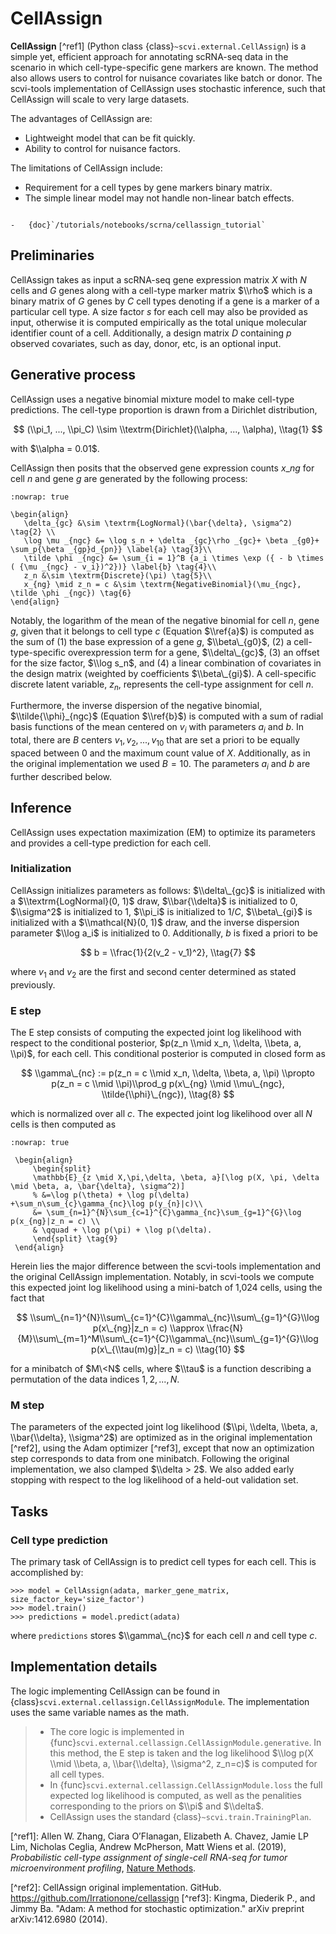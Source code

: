 # CellAssign

**CellAssign** \[^ref1\] (Python class {class}`~scvi.external.CellAssign`) is a simple yet, efficient
approach for annotating scRNA-seq data in the scenario in which cell-type-specific
gene markers are known. The method also allows users to control for nuisance covariates
like batch or donor. The scvi-tools implementation of CellAssign uses stochastic inference,
such that CellAssign will scale to very large datasets.

The advantages of CellAssign are:

- Lightweight model that can be fit quickly.
- Ability to control for nuisance factors.

The limitations of CellAssign include:

- Requirement for a cell types by gene markers binary matrix.
- The simple linear model may not handle non-linear batch effects.

```{topic} Tutorials:

-   {doc}`/tutorials/notebooks/scrna/cellassign_tutorial`
```

## Preliminaries

CellAssign takes as input a scRNA-seq gene expression matrix $X$ with $N$ cells and $G$ genes
along with a cell-type marker matrix $\\rho$ which is a binary matrix of $G$ genes by $C$ cell types
denoting if a gene is a marker of a particular cell type. A size factor $s$ for each cell may also
be provided as input, otherwise it is computed empirically as the total unique molecular identifier
count of a cell. Additionally, a design matrix $D$ containing $p$ observed covariates,
such as day, donor, etc, is an optional input.

## Generative process

CellAssign uses a negative binomial mixture model to make cell-type predictions.
The cell-type proportion is drawn from a Dirichlet distribution,

$$
(\\pi_1, ..., \\pi_C) \\sim \\textrm{Dirichlet}(\\alpha, ..., \\alpha), \\tag{1}
$$

with $\\alpha = 0.01$.

CellAssign then posits that the observed gene expression counts $x\_{ng}$ for cell $n$
and gene $g$ are generated by the following process:

```{math}
:nowrap: true

\begin{align}
   \delta_{gc} &\sim \textrm{LogNormal}(\bar{\delta}, \sigma^2)   \tag{2} \\
   \log \mu _{ngc} &= \log s_n + \delta _{gc}\rho _{gc}+ \beta _{g0}+ \sum_p{\beta _{gp}d_{pn}} \label{a} \tag{3}\\
   \tilde \phi _{ngc} &= \sum_{i = 1}^B {a_i \times \exp ({ - b \times ( {\mu _{ngc} - v_i})^2})} \label{b} \tag{4}\\
   z_n &\sim \textrm{Discrete}(\pi) \tag{5}\\
   x_{ng} \mid z_n = c &\sim \textrm{NegativeBinomial}(\mu_{ngc}, \tilde \phi _{ngc}) \tag{6}
\end{align}
```

Notably, the logarithm of the mean of the negative binomial for cell $n$, gene $g$, given that it belongs
to cell type $c$ (Equation $\\ref{a}$) is computed as the sum of (1) the base expression of a gene $g$, $\\beta\_{g0}$, (2) a
cell-type-specific overexpression term for a gene, $\\delta\_{gc}$, (3) an offset for the size
factor, $\\log s_n$, and (4) a linear combination of covariates in the design
matrix (weighted by coefficients $\\beta\_{gi}$). A cell-specific discrete latent variable, $z_n$,
represents the cell-type assignment for cell $n$.

Furthermore, the inverse dispersion of the negative binomial, $\\tilde{\\phi}_{ngc}$ (Equation $\\ref{b}$) is computed with a sum of radial basis functions of the mean centered on $v_i$ with parameters $a_i$ and $b$. In total, there are $B$ centers $v_1, v_2, ..., v_{10}$ that are set a priori to be equally spaced between 0 and the maximum count value of $X$.
Additionally, as in the original implementation we used $B=10$. The parameters $a_i$ and $b$ are
further described below.

## Inference

CellAssign uses expectation maximization (EM) to optimize its parameters and provides a cell-type prediction for each cell.

### Initialization

CellAssign initializes parameters as follows: $\\delta\_{gc}$ is initialized with a $\\textrm{LogNormal}(0, 1)$
draw, $\\bar{\\delta}$ is initialized to 0, $\\sigma^2$ is initialized to 1, $\\pi_i$ is
initialized to $1/C$, $\\beta\_{gi}$ is initialized with a $\\mathcal{N}(0, 1)$ draw,
and the inverse dispersion parameter $\\log a_i$ is initialized to 0. Additionally, $b$ is fixed a priori to be

$$
b = \\frac{1}{2(v_2 - v_1)^2}, \\tag{7}
$$

where $v_1$ and $v_2$ are the first and second center determined as stated previously.

### E step

The E step consists of computing the expected joint log likelihood with respect to the conditional posterior,
$p(z_n \\mid x_n, \\delta, \\beta, a, \\pi)$, for each cell. This conditional posterior is
computed in closed form as

$$
\\gamma\_{nc} := p(z_n = c \\mid x_n, \\delta, \\beta, a, \\pi) \\propto p(z_n = c \\mid \\pi)\\prod_g p(x\_{ng} \\mid \\mu\_{ngc}, \\tilde{\\phi}\_{ngc}), \\tag{8}
$$

which is normalized over all $c$. The expected joint log likelihood over all $N$ cells is then computed as

```{math}
:nowrap: true

 \begin{align}
     \begin{split}
     \mathbb{E}_{z \mid X,\pi,\delta, \beta, a}[\log p(X, \pi, \delta \mid \beta, a, \bar{\delta}, \sigma^2)]
     % &=\log p(\theta) + \log p(\delta) +\sum_n\sum_{c}\gamma_{nc}\log p(y_{n}|c)\\
     &= \sum_{n=1}^{N}\sum_{c=1}^{C}\gamma_{nc}\sum_{g=1}^{G}\log p(x_{ng}|z_n = c) \\
     & \qquad + \log p(\pi) + \log p(\delta).
     \end{split} \tag{9}
 \end{align}
```

Herein lies the major difference between the scvi-tools implementation and the original CellAssign implementation.
Notably, in scvi-tools we compute this expected joint log likelihood using a mini-batch of 1,024 cells, using the fact that

$$
\\sum\_{n=1}^{N}\\sum\_{c=1}^{C}\\gamma\_{nc}\\sum\_{g=1}^{G}\\log p(x\_{ng}|z_n = c) \\approx \\frac{N}{M}\\sum\_{m=1}^M\\sum\_{c=1}^{C}\\gamma\_{nc}\\sum\_{g=1}^{G}\\log p(x\_{\\tau(m)g}|z_n = c) \\tag{10}
$$

for a minibatch of $M\<N$ cells, where $\\tau$ is a function describing a permutation of the data indices ${1, 2, ..., N}$.

### M step

The parameters of the expected joint log likelihood ($\\pi, \\delta, \\beta, a, \\bar{\\delta}, \\sigma^2$) are optimized as
in the original implementation \[^ref2\], using the Adam optimizer \[^ref3\], except that now an optimization step corresponds to data from one minibatch. Following the original implementation, we
also clamped $\\delta > 2$. We also added early stopping with respect to the log likelihood of a held-out validation set.

## Tasks

### Cell type prediction

The primary task of CellAssign is to predict cell types for each cell. This is accomplished by:

```
>>> model = CellAssign(adata, marker_gene_matrix, size_factor_key='size_factor')
>>> model.train()
>>> predictions = model.predict(adata)
```

where `predictions` stores $\\gamma\_{nc}$ for each cell $n$ and cell type $c$.

## Implementation details

The logic implementing CellAssign can be found in {class}`scvi.external.cellassign.CellAssignModule`.
The implementation uses the same variable names as the math.

> - The core logic is implemented in {func}`scvi.external.cellassign.CellAssignModule.generative`. In this method, the E step is taken
>     and the log likelihood $\\log p(X \\mid \\beta, a, \\bar{\\delta}, \\sigma^2, z_n=c)$ is computed for all cell types.
> - In {func}`scvi.external.cellassign.CellAssignModule.loss` the full expected log likelihood is computed, as well as
>     the penalities corresponding to the priors on $\\pi$ and $\\delta$.
> - CellAssign uses the standard {class}`~scvi.train.TrainingPlan`.

\[^ref1\]:
Allen W. Zhang, Ciara O’Flanagan, Elizabeth A. Chavez, Jamie LP Lim, Nicholas Ceglia, Andrew McPherson, Matt Wiens et al. (2019),
_Probabilistic cell-type assignment of single-cell RNA-seq for tumor microenvironment profiling_,
[Nature Methods](https://www.nature.com/articles/s41592-019-0529-1?elqTrackId=12c8cef68e0741ef8422778b61).

\[^ref2\]: CellAssign original implementation. GitHub. <https://github.com/Irrationone/cellassign>
\[^ref3\]: Kingma, Diederik P., and Jimmy Ba. "Adam: A method for stochastic optimization." arXiv preprint arXiv:1412.6980 (2014).
